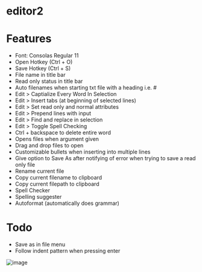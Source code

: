 # editor2

# Features
- Font: Consolas Regular 11
- Open Hotkey (Ctrl + O)
- Save Hotkey (Ctrl + S)
- File name in title bar
- Read only status in title bar
- Auto filenames when starting txt file with a heading i.e. #
- Edit > Captialize Every Word In Selection
- Edit > Insert tabs (at beginning of selected lines)
- Edit > Set read only and normal attributes
- Edit > Prepend lines with input
- Edit > Find and replace in selection
- Edit > Toggle Spell Checking
- Ctrl + backspace to delete entire word 
- Opens files when argument given
- Drag and drop files to open
- Customizable bullets when inserting into multiple lines
- Give option to Save As after notifying of error when trying to save a read only file
- Rename current file
- Copy current filename to clipboard
- Copy current filepath to clipboard
- Spell Checker
- Spelling suggester
- Autoformat (automatically does grammar)
  
# Todo
- Save as in file menu
- Follow indent pattern when pressing enter

![image](https://github.com/classicfoo/editor2/assets/20607431/587948e1-8d8a-4bfd-8b7b-3f52a0788fcb)
